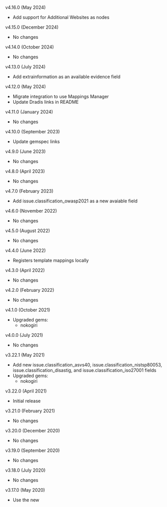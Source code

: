 v4.16.0 (May 2024)
  - Add support for Additional Websites as nodes

v4.15.0 (December 2024)
  - No changes

v4.14.0 (October 2024)
  - No changes

v4.13.0 (July 2024)
 - Add extrainformation as an available evidence field

v4.12.0 (May 2024)
 - Migrate integration to use Mappings Manager
 - Update Dradis links in README

v4.11.0 (January 2024)
  - No changes

v4.10.0 (September 2023)
  - Update gemspec links

v4.9.0 (June 2023)
  - No changes

v4.8.0 (April 2023)
  - No changes

v4.7.0 (February 2023)
  - Add issue.classification_owasp2021 as a new avaiable field

v4.6.0 (November 2022)
  - No changes

v4.5.0 (August 2022)
  - No changes

v4.4.0 (June 2022)
  - Registers template mappings locally

v4.3.0 (April 2022)
  - No changes

v4.2.0 (February 2022)
  - No changes

v4.1.0 (October 2021)
  - Upgraded gems:
    - nokogiri

v4.0.0 (July 2021)
  - No changes

v3.22.1 (May 2021)
  - Add new issue.classification_asvs40, issue.classification_nistsp80053, issue.classification_disastig, and issue.classification_iso27001 fields
  - Upgraded gems:
    - nokogiri

v3.22.0 (April 2021)
  - Initial release

v3.21.0 (February 2021)
  - No changes

v3.20.0 (December 2020)
  - No changes

v3.19.0 (September 2020)
  - No changes

v3.18.0 (July 2020)
  - No changes

v3.17.0 (May 2020)
  - Use the new <title> tag provided by Netsparker

v3.16.0 (February 2020)
  - No changes

v3.15.0 (November 2019)
  - Bugs fixes:
    - Parse links of issue.external_references

v3.14.0 (August 2019)
  - No changes

v3.13.0 (June 2019)
  - Add Known Vulnerabilities and OWASP 2017 Classification as available Issue fields
  - Add :vulnerableparameter, :vulnerableparametertype, and :vulnerableparametervalue Evidence fields

v3.12.0 (March 2019)
  - Change alphabetical lists to bullet lists

v3.11.0 (November 2018)
  - Add CVSS fields for Issues
  - Add impact, actionsToTake, requiredSkillsForExploitation, externalReferences, remedyReferences, and extrainformation fields
  - Update formatting to deal with HTML tags and entities

v3.10.0 (September 2018)
  - Add CSS classification fields to Issues

v3.9.0 (January 2018)
  - No changes

v3.8.0 (September 2017)
  - Initial release
